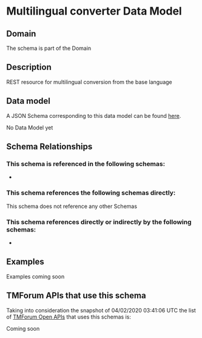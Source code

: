 # Multilingual converter Data Model

## Domain

The  schema is part of the  Domain

## Description

REST resource for multilingual conversion from the base language

## Data model

A JSON Schema corresponding to this data model can be found
[here](https://github.com/tmforum-rand/schemas/blob/candidates/Common/MultilingualConverter.schema.json).

No Data Model yet

## Schema Relationships

### This schema is referenced in the following schemas:

-

### This schema references the following schemas directly:

This schema does not reference any other Schemas

### This schema references directly or indirectly by the following schemas:

-



## Examples

Examples coming soon

## TMForum APIs that use this schema

Taking into consideration the snapshot of 04/02/2020 03:41:06 UTC the list of [TMForum Open APIs](https://www.tmforum.org/open-apis/) that uses this schemas is:

Coming soon